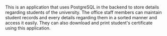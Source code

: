 This is an application that uses PostgreSQL in the backend to store details regarding students of the university.
The office staff members can maintain student records and every details regarding them in a sorted manner and access it easily.
They can also download and print student's certificate using this application.
